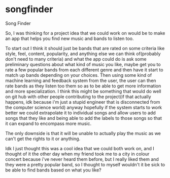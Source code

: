 songfinder
==========

Song Finder

So, I was thinking for a project idea that we could work on would be
to make an app that helps you find new music and bands to listen too.

To start out I think it should just be bands that are rated on some
criteria like style, feel, content, popularity, and anything else we
can think of(probably don't need to many criteria) and what the app
could do is ask some preliminary questions about what kind of music
you like, maybe get you to rate a few popular bands from each
different genre and then have it start to match up bands depending on
your choices. Then using some kind of machine learning and feedback
system from the user, the user can then rate bands as they listen too
them so as to be able to get more information and more specialization.
I think this might be something that would do well on git hub with
other people contributing to the project(if that actually happens, idk
because i'm just a stupid engineer that is disconnected from the
computer science world) anyway hopefully if the system starts to work
better we could extrapolate it to individual songs and allow users to
add songs that they like and being able to add the labels to those
songs so that it can expand to encompass more music.

The only downside is that it will be unable to actually play the music
as we can't get the rights to it or anything.

Idk I just thought this was a cool idea that we could both work on,
and I thought of it the other day when my friend took me to a city in
colour concert because i've never heard them before, but I really
liked them and they were a pretty popular band, so I thought to myself
wouldn't it be sick to be able to find bands based on what you like?
